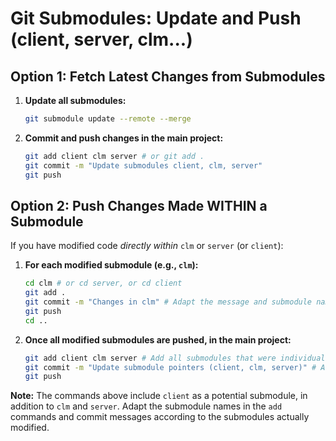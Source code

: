 # Git Submodules: Update and Push (client, server, clm...)

## Option 1: Fetch Latest Changes from Submodules

1.  **Update all submodules:**
    ```bash
    git submodule update --remote --merge
    ```
2.  **Commit and push changes in the main project:**
    ```bash
    git add client clm server # or git add .
    git commit -m "Update submodules client, clm, server"
    git push
    ```

## Option 2: Push Changes Made WITHIN a Submodule

If you have modified code *directly within* `clm` or `server` (or `client`):

1.  **For each modified submodule (e.g., `clm`):**
    ```bash
    cd clm # or cd server, or cd client
    git add .
    git commit -m "Changes in clm" # Adapt the message and submodule name
    git push
    cd ..
    ```
2.  **Once all modified submodules are pushed, in the main project:**
    ```bash
    git add client clm server # Add all submodules that were individually modified and pushed
    git commit -m "Update submodule pointers (client, clm, server)" # Adapt if needed
    git push
    ```

**Note:** The commands above include `client` as a potential submodule, in addition to `clm` and `server`. Adapt the submodule names in the `add` commands and commit messages according to the submodules actually modified.
